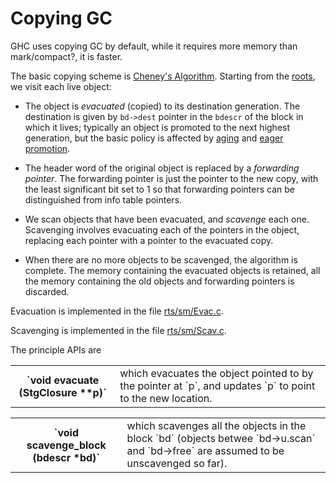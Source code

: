 # Copying GC


GHC uses copying GC by default, while it requires more memory than mark/compact?, it is faster.


The basic copying scheme is [ Cheney's Algorithm](http://en.wikipedia.org/wiki/Cheney%27s_algorithm).  Starting from the [roots](commentary/rts/storage/gc/roots), we visit each live object:

- The object is *evacuated* (copied) to its destination generation.   The destination is given by `bd->dest` pointer in the `bdescr` of the
  block in which it lives; typically an object is promoted to the next highest generation, but the basic policy is affected by  [aging](commentary/rts/storage/gc/aging) and [eager promotion](commentary/rts/storage/gc/eager-promotion).

- The header word of the original object is replaced by a *forwarding pointer*.  The forwarding pointer is just the pointer to the new copy, with the least significant bit set to 1 so that forwarding pointers can be distinguished from info table pointers.

- We scan objects that have been evacuated, and *scavenge* each one.  Scavenging involves evacuating each of the pointers
  in the object, replacing each pointer with a pointer to the evacuated copy.

- When there are no more objects to be scavenged, the algorithm is complete.  The memory containing the evacuated objects is retained, all the memory containing the old objects and forwarding pointers is discarded.


Evacuation is implemented in the file [rts/sm/Evac.c](/trac/ghc/browser/ghc/rts/sm/Evac.c).

Scavenging is implemented in the file [rts/sm/Scav.c](/trac/ghc/browser/ghc/rts/sm/Scav.c).


The principle APIs are

<table><tr><th>`void evacuate (StgClosure **p)`</th>
<td>
which evacuates the object pointed to by the pointer at `p`, and updates `p` to point to the new location.
</td></tr></table>

<table><tr><th>`void scavenge_block (bdescr *bd)`</th>
<td>
which scavenges all the objects in the block `bd` (objects betwee `bd->u.scan` and `bd->free` are assumed to
be unscavenged so far).
</td></tr></table>
